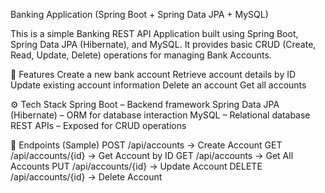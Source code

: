 Banking Application (Spring Boot + Spring Data JPA + MySQL)

This is a simple Banking REST API Application built using Spring Boot, Spring Data JPA (Hibernate), and MySQL.
It provides basic CRUD (Create, Read, Update, Delete) operations for managing Bank Accounts.

🚀 Features
Create a new bank account
Retrieve account details by ID
Update existing account information
Delete an account
Get all accounts

⚙️ Tech Stack
Spring Boot – Backend framework
Spring Data JPA (Hibernate) – ORM for database interaction
MySQL – Relational database
REST APIs – Exposed for CRUD operations

📌 Endpoints (Sample)
POST /api/accounts → Create Account
GET /api/accounts/{id} → Get Account by ID
GET /api/accounts → Get All Accounts
PUT /api/accounts/{id} → Update Account
DELETE /api/accounts/{id} → Delete Account
